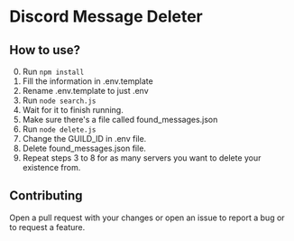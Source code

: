 # Discord Message Deleter

## How to use?

0. Run `npm install`
1. Fill the information in .env.template
2. Rename .env.template to just .env
3. Run `node search.js`
4. Wait for it to finish running.
5. Make sure there's a file called found_messages.json
6. Run `node delete.js`
7. Change the GUILD_ID in .env file.
8. Delete found_messages.json file.
9. Repeat steps 3 to 8 for as many servers you want to delete your existence from.

## Contributing

Open a pull request with your changes or open an issue to report a bug or to request a feature.

